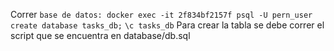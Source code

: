 Correr
`base de datos: docker exec -it 2f834bf2157f psql -U pern_user`
`create database tasks_db;`
`\c tasks_db`
Para crear la tabla se debe correr el script que se encuentra en database/db.sql



